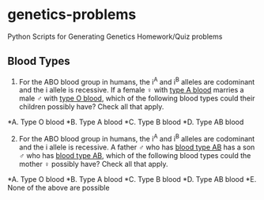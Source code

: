# genetics-problems
Python Scripts for Generating Genetics Homework/Quiz problems

## Blood Types

1. For the ABO blood group in humans, the i<sup>A</sup> and i<sup>B</sup> alleles are codominant and the i allele is recessive. If a female &female; with <u>type A blood</u> marries a male &male; with <u>type O blood</u>, which of the following blood types could their children possibly have? Check all that apply.

*A. Type O blood
*B. Type A blood
*C. Type B blood
*D. Type AB blood


2. For the ABO blood group in humans, the i<sup>A</sup> and i<sup>B</sup> alleles are codominant and the i allele is recessive. A father &male; who has <u>blood type AB</u> has a son &male; who has <u>blood type AB</u>, which of the following blood types could the mother &female; possibly have? Check all that apply.

*A. Type O blood
*B. Type A blood
*C. Type B blood
*D. Type AB blood
*E. None of the above are possible
